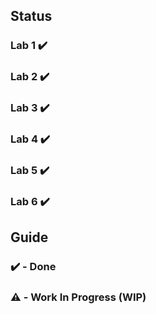 ## Status
### Lab 1 ✔️
### Lab 2 ✔️
### Lab 3 ✔️
### Lab 4 ✔️
### Lab 5 ✔️
### Lab 6 ✔️

## Guide

### ✔️ - Done
### ⚠️ - Work In Progress (WIP)
